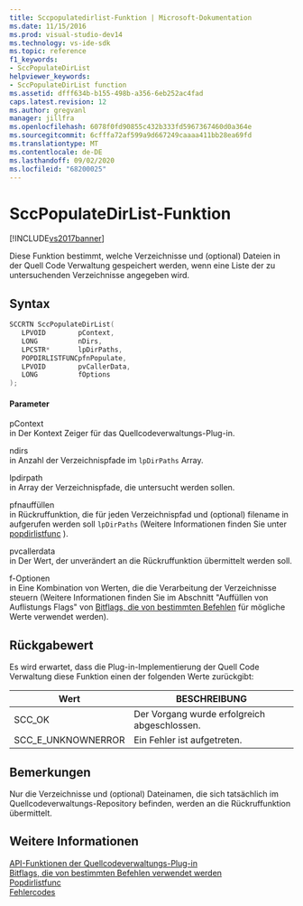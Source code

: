 ```yaml
---
title: Sccpopulatedirlist-Funktion | Microsoft-Dokumentation
ms.date: 11/15/2016
ms.prod: visual-studio-dev14
ms.technology: vs-ide-sdk
ms.topic: reference
f1_keywords:
- SccPopulateDirList
helpviewer_keywords:
- SccPopulateDirList function
ms.assetid: dfff634b-b155-498b-a356-6eb252ac4fad
caps.latest.revision: 12
ms.author: gregvanl
manager: jillfra
ms.openlocfilehash: 6078f0fd90855c432b333fd5967367460d0a364e
ms.sourcegitcommit: 6cfffa72af599a9d667249caaaa411bb28ea69fd
ms.translationtype: MT
ms.contentlocale: de-DE
ms.lasthandoff: 09/02/2020
ms.locfileid: "68200025"
---
```

# <a name="sccpopulatedirlist-function"></a>SccPopulateDirList-Funktion
[!INCLUDE[vs2017banner](../includes/vs2017banner.md)]

Diese Funktion bestimmt, welche Verzeichnisse und (optional) Dateien in der Quell Code Verwaltung gespeichert werden, wenn eine Liste der zu untersuchenden Verzeichnisse angegeben wird.  
  
## <a name="syntax"></a>Syntax  
  
```cpp  
SCCRTN SccPopulateDirList(  
   LPVOID        pContext,  
   LONG          nDirs,  
   LPCSTR*       lpDirPaths,  
   POPDIRLISTFUNCpfnPopulate,  
   LPVOID        pvCallerData,  
   LONG          fOptions  
);  
```  
  
#### <a name="parameters"></a>Parameter  
 pContext  
 in Der Kontext Zeiger für das Quellcodeverwaltungs-Plug-in.  
  
 ndirs  
 in Anzahl der Verzeichnispfade im `lpDirPaths` Array.  
  
 lpdirpath  
 in Array der Verzeichnispfade, die untersucht werden sollen.  
  
 pfnauffüllen  
 in Rückruffunktion, die für jeden Verzeichnispfad und (optional) filename in aufgerufen werden soll `lpDirPaths` (Weitere Informationen finden Sie unter [popdirlistfunc](../extensibility/popdirlistfunc.md) ).  
  
 pvcallerdata  
 in Der Wert, der unverändert an die Rückruffunktion übermittelt werden soll.  
  
 f-Optionen  
 in Eine Kombination von Werten, die die Verarbeitung der Verzeichnisse steuern (Weitere Informationen finden Sie im Abschnitt "Auffüllen von Auflistungs Flags" von [Bitflags, die von bestimmten Befehlen](../extensibility/bitflags-used-by-specific-commands.md) für mögliche Werte verwendet werden).  
  
## <a name="return-value"></a>Rückgabewert  
 Es wird erwartet, dass die Plug-in-Implementierung der Quell Code Verwaltung diese Funktion einen der folgenden Werte zurückgibt:  
  
|Wert|BESCHREIBUNG|  
|-----------|-----------------|  
|SCC_OK|Der Vorgang wurde erfolgreich abgeschlossen.|  
|SCC_E_UNKNOWNERROR|Ein Fehler ist aufgetreten.|  
  
## <a name="remarks"></a>Bemerkungen  
 Nur die Verzeichnisse und (optional) Dateinamen, die sich tatsächlich im Quellcodeverwaltungs-Repository befinden, werden an die Rückruffunktion übermittelt.  
  
## <a name="see-also"></a>Weitere Informationen  
 [API-Funktionen der Quellcodeverwaltungs-Plug-in](../extensibility/source-control-plug-in-api-functions.md)   
 [Bitflags, die von bestimmten Befehlen verwendet werden](../extensibility/bitflags-used-by-specific-commands.md)   
 [Popdirlistfunc](../extensibility/popdirlistfunc.md)   
 [Fehlercodes](../extensibility/error-codes.md)
